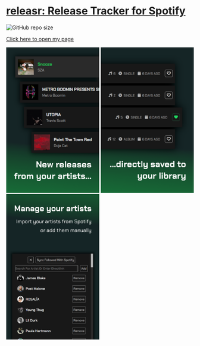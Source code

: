 # [releasr: Release Tracker for Spotify](https://releasr.netlify.app)

![GitHub repo size](https://img.shields.io/github/repo-size/n0j0games/spotifyreleasetracker?style=flat-square)

[Click here to open my page](https://releasr.netlify.app)

<div>
  <img src="https://github.com/n0j0games/spotifyreleasetracker/blob/main/images/examples/example1.png" width="250">
  <img src="https://github.com/n0j0games/spotifyreleasetracker/blob/main/images/examples/example2.png" width="250">
  <img src="https://github.com/n0j0games/spotifyreleasetracker/blob/main/images/examples/example3.png" width="250">
</div>



